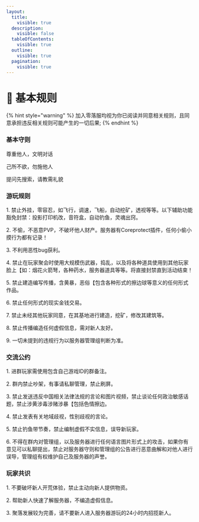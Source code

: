 ```yaml
---
layout:
  title:
    visible: true
  description:
    visible: false
  tableOfContents:
    visible: true
  outline:
    visible: true
  pagination:
    visible: true
---
```


# 📃 基本规则

{% hint style="warning" %}
加入零落服均视为你已阅读并同意相关规则，且同意承担违反相关规则可能产生的一切后果;&#x20;
{% endhint %}

### 基本守则

尊重他人，文明对话

己所不欲，勿施他人

提问先搜索，请教需礼貌

### 游玩规则

1\.  禁止外挂，零容忍，如飞行，调速，飞船，自动挖矿，透视等等。以下辅助功能豁免封禁：投影打印机改，音符盒，自动钓鱼，灵魂出窍。

2\.  不偷，不恶意PVP，不破坏他人财产。服务器有Coreprotect插件，任何小偷小摸行为都有记录！

3\.  不利用恶性bug获利。

4\.  禁止在玩家聚会时使用大规模伤武器，捣乱，以及将各种道具使用到其他玩家脸上【如：烟花火箭弩，各种药水，服务器道具等等。将直接封禁直到活动结束！

5\.  禁止建造编写传播，含黄暴，恶俗【包含各种形式的擦边球等意义的任何形式作品。

6\.  禁止任何形式的现实金钱交易。

7\.  禁止未经其他玩家同意，在其基地进行建造，挖矿，修改其建筑等。

8\.  禁止传播编造任何虚假信息，需对新人友好。

9\.  一切未提到的违规行为以服务器管理组判断为准。

### 交流公约

1\.  进群玩家需使用包含自己游戏ID的群备注。

2\.  群内禁止吵架，有事请私聊管理，禁止刷屏。

3\.  禁止发送违反中国相关法律法规的言论和图片视频，禁止谈论任何政治敏感话题，禁止涉黄涉毒涉赌涉暴【包括色情擦边。

4\.  禁止发表有关地域歧视，性别歧视的言论。

5\.  禁止钓鱼带节奏，禁止编制虚假不实信息，误导新玩家。

6\.  不得在群内对管理组，以及服务器进行任何语言图片形式上的攻击，如果你有意见可以私聊提出，禁止对服务器守则和管理组的公告进行恶意曲解和对他人进行误导，管理组有权维护自己及服务器的声誉。

### 玩家共识

1\.  不要破坏新人开荒体验，禁止主动向新人提供物资。

2\.  帮助新人快速了解服务器，不编造虚假信息。

3\.  聚落发展较为完善，请不要新人进入服务器游玩的24小时内招揽新人。
